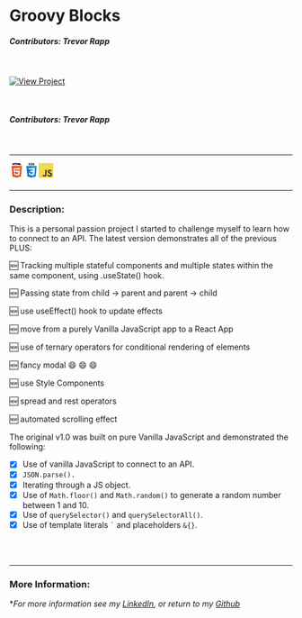 # Groovy Blocks

##### Contributors: Trevor Rapp


<br>

[![View Project](https://user-images.githubusercontent.com/11747875/141830030-bb37c7b2-7c74-43fa-b705-779189b9f380.png)](https://space-rhino.com)

<br>

##### Contributors: Trevor Rapp

<br>

---

<img align="left" alt="HTML5" width="26px" src="https://raw.githubusercontent.com/github/explore/80688e429a7d4ef2fca1e82350fe8e3517d3494d/topics/html/html.png" />
<img align="left" alt="CSS3" width="26px" src="https://raw.githubusercontent.com/github/explore/80688e429a7d4ef2fca1e82350fe8e3517d3494d/topics/css/css.png" />
<img align="left" alt="JavaScript" width="26px" src="https://raw.githubusercontent.com/github/explore/80688e429a7d4ef2fca1e82350fe8e3517d3494d/topics/javascript/javascript.png" />
<br>

<br/>

---

### Description:


This is a personal passion project I started to challenge myself to learn how to connect to an API.  The latest version demonstrates all of the previous PLUS: 


🆕 Tracking multiple stateful components and multiple states within the same component, using .useState() hook.

🆕 Passing state from child -> parent and parent -> child

🆕 use useEffect() hook to update effects 

🆕 move from a purely Vanilla JavaScript app to a React App

🆕 use of ternary operators for conditional rendering of elements

🆕 fancy modal :smile: :smile: :smile: 

🆕 use Style Components

🆕 spread and rest operators 

🆕 automated scrolling effect


The original v1.0 was built on pure Vanilla JavaScript and demonstrated the following:

- [x] Use of vanilla JavaScript to connect to an API.
- [x] ```JSON.parse().```
- [x] Iterating through a JS object.
- [x] Use of ```Math.floor()``` and ```Math.random()``` to generate a random number between 1 and 10.
- [x] Use of ```querySelector()``` and ```querySelectorAll()```.
- [x] Use of template literals `` ` ``  and placeholders `&{}`.

<br/>
<br/>

---


### More Information:

\**For more information see my [LinkedIn](https://www.linkedin.com/in/trevor-rapp-042a1037), or return to my [Github](https://github.com/trrapp12)*



